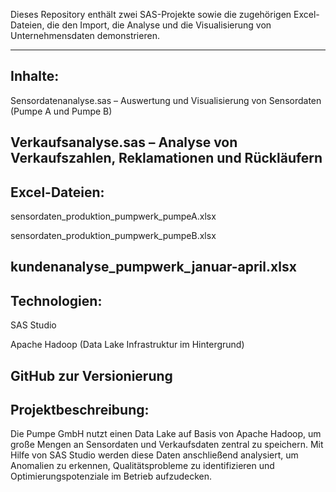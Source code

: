 Dieses Repository enthält zwei SAS-Projekte sowie die zugehörigen Excel-Dateien, die den Import, die Analyse und die Visualisierung von Unternehmensdaten demonstrieren.

---------------------------------------------------------------------------------------------------------------------------------------------------------------------------------------------------------------------------------------------------------------------------------------------------------------------------------------
Inhalte:
---------------------------------------------------------------------------------------------------------------------------------------------------------------------------------------------------------------------------------------------------------------------------------------------------------------------------------------
Sensordatenanalyse.sas – Auswertung und Visualisierung von Sensordaten (Pumpe A und Pumpe B)

Verkaufsanalyse.sas – Analyse von Verkaufszahlen, Reklamationen und Rückläufern
---------------------------------------------------------------------------------------------------------------------------------------------------------------------------------------------------------------------------------------------------------------------------------------------------------------------------------------
Excel-Dateien:
---------------------------------------------------------------------------------------------------------------------------------------------------------------------------------------------------------------------------------------------------------------------------------------------------------------------------------------
sensordaten_produktion_pumpwerk_pumpeA.xlsx

sensordaten_produktion_pumpwerk_pumpeB.xlsx

kundenanalyse_pumpwerk_januar-april.xlsx
---------------------------------------------------------------------------------------------------------------------------------------------------------------------------------------------------------------------------------------------------------------------------------------------------------------------------------------
Technologien:
---------------------------------------------------------------------------------------------------------------------------------------------------------------------------------------------------------------------------------------------------------------------------------------------------------------------------------------
SAS Studio

Apache Hadoop (Data Lake Infrastruktur im Hintergrund)

GitHub zur Versionierung
---------------------------------------------------------------------------------------------------------------------------------------------------------------------------------------------------------------------------------------------------------------------------------------------------------------------------------------
Projektbeschreibung:
---------------------------------------------------------------------------------------------------------------------------------------------------------------------------------------------------------------------------------------------------------------------------------------------------------------------------------------
Die Pumpe GmbH nutzt einen Data Lake auf Basis von Apache Hadoop, um große Mengen an Sensordaten und Verkaufsdaten zentral zu speichern. Mit Hilfe von SAS Studio werden diese Daten anschließend analysiert, um Anomalien zu erkennen, Qualitätsprobleme zu identifizieren und Optimierungspotenziale im Betrieb aufzudecken.
